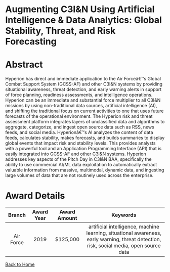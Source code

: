 
Augmenting C3I&amp;N Using Artificial Intelligence &amp; Data Analytics: Global Stability, Threat, and Risk Forecasting
=======================================================================================================================

# Abstract


Hyperion has direct and immediate application to the Air Forceâ€™s Global Combat Support System (GCSS-AF) and other C3I&N systems by providing situational awareness, threat detection, and early warning alerts in support of force planning, readiness assessments, and intelligence operations. Hyperion can be an immediate and substantial force multiplier to all C3I&N missions by using non-traditional data sources, artificial intelligence (AI), and shifting the traditional focus on current activities to one that uses future forecasts of the operational environment. The Hyperion risk and threat assessment platform integrates layers of unclassified data and algorithms to aggregate, categorize, and ingest open source data such as RSS, news feeds, and social media. Hyperionâ€™s AI analyzes the content of data feeds, calculates stability, makes forecasts, and builds summaries to display global events that impact risk and stability levels. This provides analysts with a powerful tool and an Application Programming Interface (API) that is easily integrated into GCSS-AF and other C3I&N systems. Hyperion addresses key aspects of the Pitch Day in C3I&N BAA, specifically the ability to use commercial AI/ML data exploitation to automatically extract valuable information from massive, multimodal, dynamic data, and ingesting large volumes of data that are not routinely used across the enterprise.  

# Award Details

|Branch|Award Year|Award Amount|Keywords|
| :---: | :---: | :---: | :---: |
|Air Force|2019|$125,000|artificial intelligence, machine learning, situational awareness, early warning, threat detection, risk, social media, open source data|
  
  


[Back to Home](https://github.com/chrischow/dod_sbir_awards/Reports/DJ/#1501)